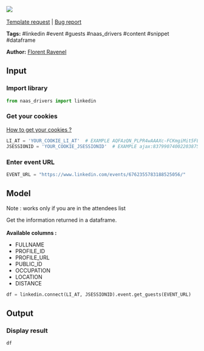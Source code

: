 <a href="https://app.naas.ai/user-redirect/naas/downloader?url=https://raw.githubusercontent.com/jupyter-naas/awesome-notebooks/master/LinkedIn/LinkedIn_Get_guests_from_event.ipynb" target="_parent"><img src="https://naasai-public.s3.eu-west-3.amazonaws.com/open_in_naas.svg"/></a><br><br><a href="https://github.com/jupyter-naas/awesome-notebooks/issues/new?assignees=&labels=&template=template-request.md&title=Tool+-+Action+of+the+notebook+">Template request</a> | <a href="https://github.com/jupyter-naas/awesome-notebooks/issues/new?assignees=&labels=bug&template=bug_report.md&title=LinkedIn+-+Get+guests+from+event:+Error+short+description">Bug report</a>

**Tags:** #linkedin #event #guests #naas_drivers #content #snippet #dataframe

**Author:** [Florent Ravenel](https://www.linkedin.com/in/florent-ravenel/)

## Input

### Import library


```python
from naas_drivers import linkedin
```

### Get your cookies
<a href='https://www.notion.so/LinkedIn-driver-Get-your-cookies-d20a8e7e508e42af8a5b52e33f3dba75'>How to get your cookies ?</a>


```python
LI_AT = 'YOUR_COOKIE_LI_AT'  # EXAMPLE AQFAzQN_PLPR4wAAAXc-FCKmgiMit5FLdY1af3-2
JSESSIONID = 'YOUR_COOKIE_JSESSIONID'  # EXAMPLE ajax:8379907400220387585
```

### Enter event URL


```python
EVENT_URL = "https://www.linkedin.com/events/6762355783188525056/"
```

## Model

Note : works only if you are in the attendees list

Get the information returned in a dataframe.<br><br>
**Available columns :**
- FULLNAME
- PROFILE_ID
- PROFILE_URL
- PUBLIC_ID
- OCCUPATION
- LOCATION
- DISTANCE


```python
df = linkedin.connect(LI_AT, JSESSIONID).event.get_guests(EVENT_URL)
```

## Output

### Display result


```python
df
```
